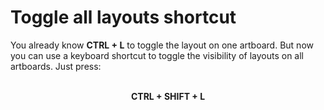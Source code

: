 # Toggle all layouts shortcut
You already know **CTRL + L** to toggle the layout on one artboard. But now you can use a keyboard shortcut to toggle the visibility of layouts on all artboards. Just press:

<br>
<div align="center">
 <strong>CTRL + SHIFT + L</strong>
</div>
